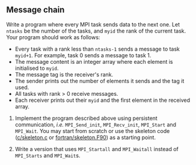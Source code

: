 ## Message chain

Write a program where every MPI task sends data to the next one.
Let `ntasks` be the number of the tasks, and `myid` the rank of the
current task. Your program should work as follows:

- Every task with a rank less than `ntasks-1` sends a message to task
  `myid+1`. For example, task 0 sends a message to task 1.
- The message content is an integer array where each element is initialised to
  `myid`.
- The message tag is the receiver's rank.
- The sender prints out the number of elements it sends and the tag it used.
- All tasks with rank > 0 receive messages.
- Each receiver prints out their `myid` and the first element in the
  received array.

1. Implement the program described above using persistent communication, *i.e.* 
   `MPI_Send_init`, `MPI_Recv_init`, `MPI_Start` and `MPI_Wait`. 
   You may start from scratch or use the skeleton code
   ([c/skeleton.c](cpp/skeleton.cpp) or [fortran/skeleton.F90](fortran/skeleton.F90)) 
   as a starting point. 

2. Write a version that uses `MPI_Startall` and `MPI_Waitall` instead of `MPI_Starts` and `MPI_Wait`s.
